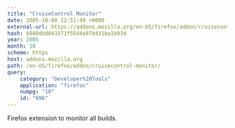 ```yaml
---
title: "CruiseControl Monitor"
date: 2005-10-08 12:51:49 +0000
external-url: https://addons.mozilla.org/en-US/firefox/addon/cruisecontrol-monitor/?category=Developer%2520Tools&application=firefox&numpg=10&id=896
hash: 6840dbd843371f55d4a97d431ba1b93d
year: 2005
month: 10
scheme: https
host: addons.mozilla.org
path: /en-US/firefox/addon/cruisecontrol-monitor/
query:
    category: "Developer%20Tools"
    application: "firefox"
    numpg: "10"
    id: "896"
---
```


Firefox extension to monitor all builds.
